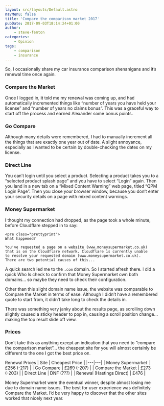 ```yaml
---
layout: src/layouts/Default.astro
navMenu: false
title: 'Compare the comparison market 2017'
pubDate: 2017-09-03T18:14:24+01:00
author:
    - steve-fenton
categories:
    - Opinion
tags:
    - comparison
    - insurance
---
```


So, I occasionally share my car insurance comparison shenanigans and it’s renewal time once again.

### Compare the Market

Once I logged in, it told me my renewal was coming up, and had automatically incremented things like “number of years you have held your license” and “number of years no claims bonus”. This was a graceful way to start off the process and earned Alexander some bonus points.

### Go Compare

Although many details were remembered, I had to manually increment all the things that are exactly one year out of date. A slight annoyance, especially as I wanted to be certain by double-checking the dates on my license.

### Direct Line

You can’t login until you select a product. Selecting a product takes you to a “selected product splash page” and you have to select “Login” again. Then you land in a new tab on a “Mixed Content Warning” web page, titled “QPM Login Page”. Then you close your browser window, because you don’t enter your security details on a page with mixed content warnings.

### Money Supermarket

I thought my connection had dropped, as the page took a whole minute, before Cloudflare stepped in to say:

```
<pre class="prettyprint">
What happened?

You've requested a page on a website (www.moneysupermarket.co.uk)
that is on the Cloudflare network. Cloudflare is currently unable
to resolve your requested domain (www.moneysupermarket.co.uk).
There are two potential causes of this...
```

A quick search led me to the `.com` domain. So I started afresh there. I did a quick Who Is check to confirm that Money Supermarket own both domains… so maybe they need to check their configuration.

Other than this slight domain name issue, the website was comparable to Compare the Market in terms of ease. Although I didn’t have a remembered quote to start from, it didn’t take long to check the details in.

There was something very janky about the results page, as scrolling down slightly caused a sticky header to pop in, causing a scroll position change… making the top result slide off view.

### Prices

Don’t take this as anything except an indication that you need to “compare the comparison market”… the cheapest site for you will almost certainly be different to the one I got the best price on.

Renewal Prices
| Site | Cheapest Price |
|---|---|
| Money Supermarket | £256 (-217) |
| Go Compare | £269 (-207) |
| Compare the Market | £273 (-203) |
| Direct Line | DNF (???) |
| Renewal (Hastings Direct) | £476 |

Money Supermarket were the eventual winner, despite almost losing me due to domain name issues. The best for user experience was definitely Compare the Market. I’d be very happy to discover that the other sites worked that nicely next year.
